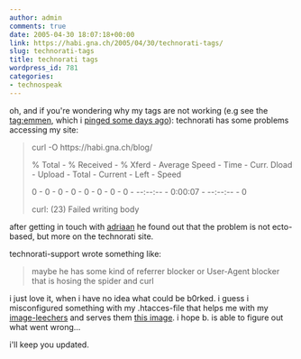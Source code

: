 ```yaml
---
author: admin
comments: true
date: 2005-04-30 18:07:18+00:00
link: https://habi.gna.ch/2005/04/30/technorati-tags/
slug: technorati-tags
title: technorati tags
wordpress_id: 781
categories:
- technospeak
---
```



oh, and if you're wondering why my tags are not working (e.g see the [tag:emmen](http://www.technorati.com/tag/emmen), which i [pinged some days ago](https://habi.gna.ch/blog/archives/000581.html)): technorati has some problems accessing my site:


<blockquote>
curl -O https://habi.gna.ch/blog/
  
% Total - % Received - % Xferd - Average Speed - Time - Curr. Dload - Upload - Total - Current - Left - Speed
  
0 - 0 - 0 - 0 - 0 - 0 - 0 - 0 - --:--:-- - 0:00:07 - --:--:-- - 0
  
curl: (23) Failed writing body
</blockquote>


after getting in touch with [adriaan](http://ecto.kung-foo.tv/) he found out that the problem is not ecto-based, but more on the technorati site.
  
technorati-support wrote something like:


<blockquote>
maybe he has some kind of referrer blocker or User-Agent blocker that is hosing the spider and curl
</blockquote>


i just love it, when i have no idea what could be b0rked. i guess i misconfigured something with my .htacces-file that helps me with my [image-leechers](http://www.spotleid.de/forum/chilli-con-zert/11706-800.html) and serves them [this image](https://habi.gna.ch/bad.jpeg). i hope b. is able to figure out what went wrong...
  
i'll keep you updated.

